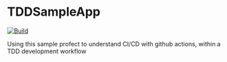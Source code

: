 # TDDSampleApp

[![Build](https://github.com/rvald/TDDSampleApp/actions/workflows/build.yml/badge.svg)](https://github.com/rvald/TDDSampleApp/actions/workflows/build.yml)

Using this sample profect to understand CI/CD with github actions, within a TDD development workflow


